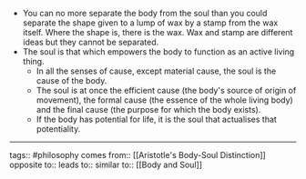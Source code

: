 - You can no more separate the body from the soul than you could separate the shape given to a lump of wax by a stamp from the wax itself. Where the shape is, there is the wax. Wax and stamp are different ideas but they cannot be separated.
- The soul is that which empowers the body to function as an active living thing.
  - In all the senses of cause, except material cause, the soul is the cause of the body.
  - The soul is at once the efficient cause (the body's source of origin of movement), the formal cause (the essence of the whole living body) and the final cause (the purpose for which the body exists).
  - If the body has potential for life, it is the soul that actualises that potentiality.

---

tags:: #philosophy
comes from:: [[Aristotle's Body-Soul Distinction]]
opposite to::
leads to::
similar to:: [[Body and Soul]]
